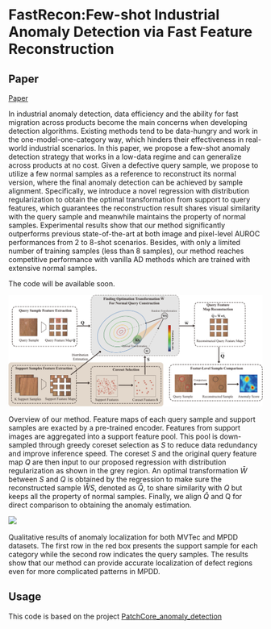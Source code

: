 # FastRecon:Few-shot Industrial Anomaly Detection via Fast Feature Reconstruction

Paper
---------------

[Paper](https://paperswithcode.com/paper/fastrecon-few-shot-industrial-anomaly)

In industrial anomaly detection, data efficiency and the ability for fast migration across products become the main concerns when developing detection algorithms. Existing methods tend to be data-hungry and work in the one-model-one-category way, which hinders their effectiveness in real-world industrial scenarios. In this paper, we propose a few-shot anomaly detection strategy that works in a low-data regime and can generalize across products at no cost. Given a defective query sample, we propose to utilize a few normal samples as a reference to reconstruct its normal version, where the final anomaly detection can be achieved by sample alignment. Specifically, we introduce a novel regression with distribution regularization to obtain the optimal transformation from support to query features, which guarantees the reconstruction result shares visual similarity with the query sample and meanwhile maintains the property of normal samples. Experimental results show that our method significantly outperforms previous state-of-the-art at both image and pixel-level AUROC performances from 2 to 8-shot scenarios. Besides, with only a limited number of training samples (less than 8 samples), our method reaches competitive performance with vanilla AD methods which are trained with extensive normal samples.

The code will be available soon.

![](captures/main_00.png)

Overview of our method. Feature maps of each query sample and support samples are exacted by a pre-trained encoder. Features from support images are aggregated into a support feature pool. This pool is down-sampled through greedy coreset selection as $S$ to reduce data redundancy and improve inference speed. The coreset $S$ and the original query feature map $Q$ are then input to our proposed regression with distribution regularization as shown in the grey region. An optimal transformation $\bar{W}$ between $S$ and $Q$ is obtained by the regression to make sure the reconstructed sample $\bar{W} S$, denoted as $\bar{Q}$, to share similarity with $Q$ but keeps all the property of normal samples. Finally, we align $\bar{Q}$ and Q for direct comparison to obtaining the anomaly estimation.

![](captures/results_00.png)

Qualitative results of anomaly localization for both MVTec and MPDD datasets. The first row in the red box presents the support sample for each category while the second row indicates the query samples. The results show that our method can provide accurate localization of defect regions even for more complicated patterns in MPDD.

Usage
---------------

This code is based on the project [PatchCore_anomaly_detection](https://github.com/hcw-00/PatchCore_anomaly_detection#usage)
